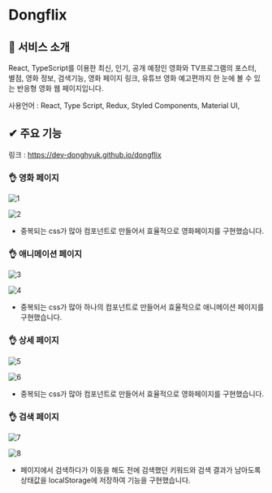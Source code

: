 # Dongflix

## 👀 서비스 소개
React, TypeScript를 이용한 최신, 인기, 공개 예정인 영화와 TV프로그램의 포스터, 별점, 영화 정보, 검색기능, 영화 페이지 링크, 유튜브 영화 예고편까지 
한 눈에 볼 수 있는 반응형 영화 웹 페이지입니다.

사용언어 : React, Type Script, Redux, Styled Components, Material UI,

## ✔ 주요 기능

링크 : https://dev-donghyuk.github.io/dongflix

### 👌 영화 페이지

![1](https://user-images.githubusercontent.com/60591071/113411600-2f021880-93f1-11eb-8fe7-c972dbfa8b47.png)

![2](https://user-images.githubusercontent.com/60591071/113411602-30cbdc00-93f1-11eb-97cd-9ab179bd6d9b.png)

- 중복되는 css가 많아 컴포넌트로 만들어서 효율적으로 영화페이지를 구현했습니다.

### 👌 애니메이션 페이지

![3](https://user-images.githubusercontent.com/60591071/113411604-30cbdc00-93f1-11eb-810f-de4b641ccee3.png)

![4](https://user-images.githubusercontent.com/60591071/113411606-31647280-93f1-11eb-8831-934565fbfc42.png)

- 중복되는 css가 많아 하나의 컴포넌트로 만들어서 효율적으로 애니메이션 페이지를 구현했습니다.

### 👌 상세 페이지

![5](https://user-images.githubusercontent.com/60591071/113411607-31fd0900-93f1-11eb-9f98-26119646f3c0.png)

![6](https://user-images.githubusercontent.com/60591071/113411609-31fd0900-93f1-11eb-9dd6-a4a71b38994d.png)

- 중복되는 css가 많아 컴포넌트로 만들어서 효율적으로 영화페이지를 구현했습니다.

### 👌 검색 페이지

![7](https://user-images.githubusercontent.com/60591071/113411610-32959f80-93f1-11eb-91be-ab1dc03da6eb.png)

![8](https://user-images.githubusercontent.com/60591071/113411611-32959f80-93f1-11eb-8f42-ddd98f940f50.png)

- 페이지에서 검색하다가 이동을 해도 전에 검색했던 키워드와 검색 결과가 남아도록 상태값을 localStorage에 저장하여 기능을 구현했습니다.

